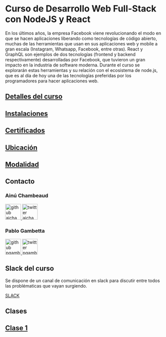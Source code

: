 # Curso de Desarrollo Web Full-Stack con NodeJS y React

En los últimos años, la empresa Facebook viene revolucionando el modo en que se hacen aplicaciones liberando como tecnologías de código abierto, muchas de las herramientas que usan en sus aplicaciones web y mobile a gran escala (Instagram, Whatsapp, Facebook, entre otras). React y GraphQL son ejemplos de dos tecnologías (frontend y backend respectivamente) desarrolladas por Facebook, que tuvieron un gran impacto en la industria de software moderna. Durante el curso se explorarán estas herramientas y su relación con el ecosistema de node.js, que es al día de hoy una de las tecnologías preferidas por los programadores para hacer aplicaciones web. 

## [Detalles del curso](sites/detalles.md)

## [Instalaciones](sites/instalaciones.md)

## [Certificados](sites/certificados.md)

## [Ubicación](sites/ubicacion.md)

## [Modalidad](sites/modalidad.md)

## Contacto

### Ainú Chambeaud

<a href="https://github.com/ajchambeaud">
  <img src="https://assets-cdn.github.com/images/modules/logos_page/GitHub-Mark.png" alt=" github ajchambeaud" style="width: 50px;" width="50px"/>
</a>

<a href="https://twitter.com/ajchambeaud">
  <img src="https://upload.wikimedia.org/wikipedia/en/thumb/9/9f/Twitter_bird_logo_2012.svg/100px-Twitter_bird_logo_2012.svg.png" alt="twitter ajchambeaud" style="width: 50px;" width="50px"/>
</a>

### Pablo Gambetta

<a href="https://github.com/elgambet">
  <img src="https://assets-cdn.github.com/images/modules/logos_page/GitHub-Mark.png" alt=" github pgambetta" style="width: 50px;"/>
</a>

<a href="https://twitter.com/soyelgambet">
  <img src="https://upload.wikimedia.org/wikipedia/en/thumb/9/9f/Twitter_bird_logo_2012.svg/100px-Twitter_bird_logo_2012.svg.png" alt="twitter pgambetta" style="width: 50px;" width/>
</a>

## Slack del curso

Se dispone de un canal de comunicación en slack para discutir entre todos las problématicas que vayan surgiendo.

[SLACK](https://fullstack-utn.slack.com/)

## Clases

## [Clase 1](clase1/README.md)
